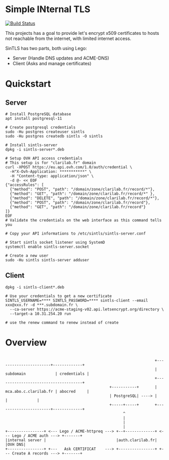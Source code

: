 Simple INternal TLS
===================

[![Build Status](https://travis-ci.org/zehome/sintls.svg?branch=master)](https://travis-ci.org/zehome/sintls)

This projects has a goal to provide let's encrypt x509 certificates to
hosts not reachable from the internet, with limited internet access.

SinTLS has two parts, both using Lego:
  - Server (Handle DNS updates and ACME-DNS)
  - Client (Asks and manage certificates)

Quickstart
==========

Server
------

```shell
# Install PostgreSQL database
apt install postgresql-11

# Create postgresql credentials
sudo -Hu postgres createuser sintls
sudo -Hu postgres createdb sintls -O sintls

# Install sintls-server
dpkg -i sintls-server*.deb

# Setup OVH API access credentials
# This setup is for "clarilab.fr" domain
curl -XPOST https://eu.api.ovh.com/1.0/auth/credential \
  -H"X-Ovh-Application: ***********" \
  -H "Content-type: application/json" \
  -d @- << EOF
{"accessRules": [
  {"method": "POST", "path": "/domain/zone/clarilab.fr/record/*"},
  {"method": "GET", "path": "/domain/zone/clarilab.fr/record/*" },
  {"method": "DELETE", "path": "/domain/zone/clarilab.fr/record/*"},
  {"method": "POST", "path": "/domain/zone/clarilab.fr/record"},
  {"method": "GET", "path": "/domain/zone/clarilab.fr/record"}
]}
EOF
# Validate the credentials on the web interface as this command tells you

# Copy your API informations to /etc/sintls/sintls-server.conf

# Start sintls socket listener using SystemD
systemctl enable sintls-server.socket

# Create a new user
sudo -Hu sintls sintls-server adduser
```

Client
------

```shell
dpkg -i sintls-client*.deb

# Use your credentials to get a new certificate
SINTLS_USERNAME=**** SINTLS_PASSWORD=**** sintls-client --email xxx@xxx.fr -d ***.subdomain.fr \
  --ca-server https://acme-staging-v02.api.letsencrypt.org/directory \
  --target-a 10.31.254.20 run

# use the renew command to renew instead of create
```


Overview
========

```text

                                                                  +-----------------------+-------------+
                                                                  | subdomain             | credentials |
                                                                  +-------------------------------------+
                                              +-----------+       | mca.abo.c.clarilab.fr | abocred     |
                                              | PostgreSQL| ----> |                       |             |
                                              +-----+-----+       +-----------------------+-------------+
                                                    ^
                                                    |
                                                    |
                                                    |
+----------------+ <--- Lego / ACME-httpreq ---> +--+-------------+ <--- Lego / ACME auth ---> +-------+
|internal server |                               |auth.clarilab.fr|                            |OVH DNS|
+----------------+ +---   Ask CERTIFICAT    ---> +----------------+ +--- Create A records ---> +-------+

```

